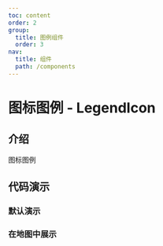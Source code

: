 ```yaml
---
toc: content
order: 2
group:
  title: 图例组件
  order: 3
nav:
  title: 组件
  path: /components
---
```


# 图标图例 - LegendIcon

## 介绍

图标图例

## 代码演示

### 默认演示

<code src="./demos/default.tsx" compact defaultShowCode></code>

### 在地图中展示

<code src="./demos/map-default.tsx" compact defaultShowCode></code>

<API></API>
